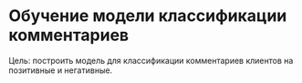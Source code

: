 # Обучение модели классификации комментариев

Цель: построить модель для классификации комментариев клиентов на позитивные и негативные.
